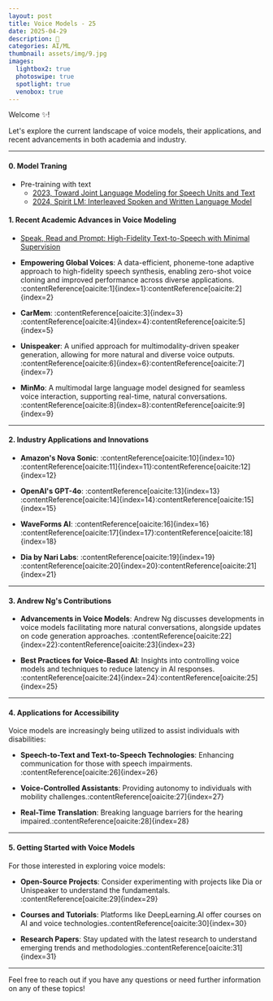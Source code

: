 ```yaml
---
layout: post
title: Voice Models - 25
date: 2025-04-29
description: 🥥
categories: AI/ML
thumbnail: assets/img/9.jpg
images:
  lightbox2: true
  photoswipe: true
  spotlight: true
  venobox: true
---
```


Welcome ✨!

Let's explore the current landscape of voice models, their applications, and recent advancements in both academia and industry.

---



#### 0. Model Traning

- Pre-training with text
  - [2023, Toward Joint Language Modeling for Speech Units and Text](https://arxiv.org/abs/2310.08715)
  - [2024, Spirit LM: Interleaved Spoken and Written Language Model](https://arxiv.org/abs/2402.05755)
  

#### 1. Recent Academic Advances in Voice Modeling

- [Speak, Read and Prompt: High-Fidelity Text-to-Speech with Minimal Supervision](https://direct.mit.edu/tacl/article/doi/10.1162/tacl_a_00618/118854)

- **Empowering Global Voices**: A data-efficient, phoneme-tone adaptive approach to high-fidelity speech synthesis, enabling zero-shot voice cloning and improved performance across diverse applications. :contentReference[oaicite:1]{index=1}&#8203;:contentReference[oaicite:2]{index=2}

- **CarMem**: :contentReference[oaicite:3]{index=3} :contentReference[oaicite:4]{index=4}&#8203;:contentReference[oaicite:5]{index=5}

- **Unispeaker**: A unified approach for multimodality-driven speaker generation, allowing for more natural and diverse voice outputs. :contentReference[oaicite:6]{index=6}&#8203;:contentReference[oaicite:7]{index=7}

- **MinMo**: A multimodal large language model designed for seamless voice interaction, supporting real-time, natural conversations. :contentReference[oaicite:8]{index=8}&#8203;:contentReference[oaicite:9]{index=9}

---

#### 2. Industry Applications and Innovations

- **Amazon's Nova Sonic**: :contentReference[oaicite:10]{index=10} :contentReference[oaicite:11]{index=11}&#8203;:contentReference[oaicite:12]{index=12}

- **OpenAI's GPT-4o**: :contentReference[oaicite:13]{index=13} :contentReference[oaicite:14]{index=14}&#8203;:contentReference[oaicite:15]{index=15}

- **WaveForms AI**: :contentReference[oaicite:16]{index=16} :contentReference[oaicite:17]{index=17}&#8203;:contentReference[oaicite:18]{index=18}

- **Dia by Nari Labs**: :contentReference[oaicite:19]{index=19} :contentReference[oaicite:20]{index=20}&#8203;:contentReference[oaicite:21]{index=21}

---

#### 3. Andrew Ng's Contributions

- **Advancements in Voice Models**: Andrew Ng discusses developments in voice models facilitating more natural conversations, alongside updates on code generation approaches. :contentReference[oaicite:22]{index=22}&#8203;:contentReference[oaicite:23]{index=23}

- **Best Practices for Voice-Based AI**: Insights into controlling voice models and techniques to reduce latency in AI responses. :contentReference[oaicite:24]{index=24}&#8203;:contentReference[oaicite:25]{index=25}

---

#### 4. Applications for Accessibility

Voice models are increasingly being utilized to assist individuals with disabilities:

- **Speech-to-Text and Text-to-Speech Technologies**: Enhancing communication for those with speech impairments.&#8203;:contentReference[oaicite:26]{index=26}

- **Voice-Controlled Assistants**: Providing autonomy to individuals with mobility challenges.&#8203;:contentReference[oaicite:27]{index=27}

- **Real-Time Translation**: Breaking language barriers for the hearing impaired.&#8203;:contentReference[oaicite:28]{index=28}

---

#### 5. Getting Started with Voice Models

For those interested in exploring voice models:

- **Open-Source Projects**: Consider experimenting with projects like Dia or Unispeaker to understand the fundamentals.&#8203;:contentReference[oaicite:29]{index=29}

- **Courses and Tutorials**: Platforms like DeepLearning.AI offer courses on AI and voice technologies.&#8203;:contentReference[oaicite:30]{index=30}

- **Research Papers**: Stay updated with the latest research to understand emerging trends and methodologies.&#8203;:contentReference[oaicite:31]{index=31}

---

Feel free to reach out if you have any questions or need further information on any of these topics!



